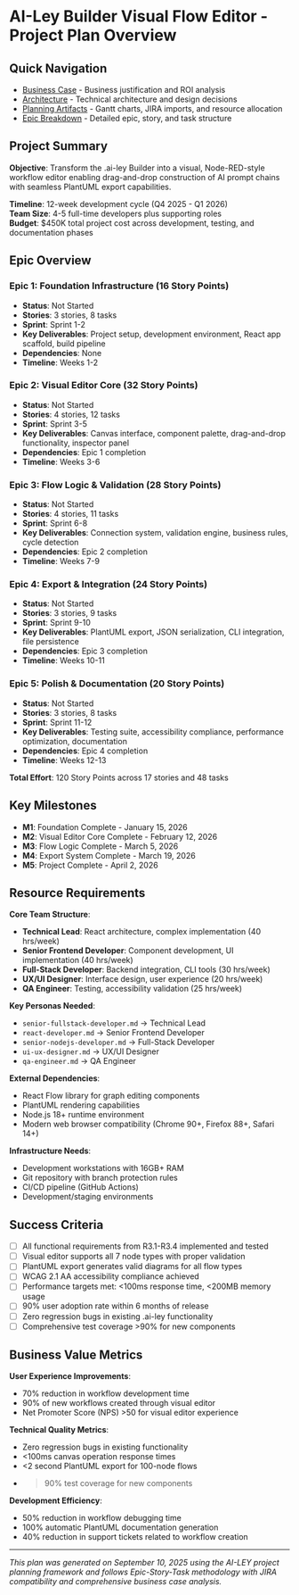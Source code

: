 # AI-Ley Builder Visual Flow Editor - Project Plan Overview

## Quick Navigation

- [Business Case](plan/business/business-case.md) - Business justification and ROI analysis
- [Architecture](plan/architecture/README.md) - Technical architecture and design decisions
- [Planning Artifacts](plan/planning/) - Gantt charts, JIRA imports, and resource allocation
- [Epic Breakdown](plan/epics/) - Detailed epic, story, and task structure

## Project Summary

**Objective**: Transform the .ai-ley Builder into a visual, Node-RED-style workflow editor enabling drag-and-drop construction of AI prompt chains with seamless PlantUML export capabilities.

**Timeline**: 12-week development cycle (Q4 2025 - Q1 2026)  
**Team Size**: 4-5 full-time developers plus supporting roles  
**Budget**: $450K total project cost across development, testing, and documentation phases

## Epic Overview

### Epic 1: Foundation Infrastructure (16 Story Points)

- **Status**: Not Started
- **Stories**: 3 stories, 8 tasks
- **Sprint**: Sprint 1-2
- **Key Deliverables**: Project setup, development environment, React app scaffold, build pipeline
- **Dependencies**: None
- **Timeline**: Weeks 1-2

### Epic 2: Visual Editor Core (32 Story Points)

- **Status**: Not Started
- **Stories**: 4 stories, 12 tasks
- **Sprint**: Sprint 3-5
- **Key Deliverables**: Canvas interface, component palette, drag-and-drop functionality, inspector panel
- **Dependencies**: Epic 1 completion
- **Timeline**: Weeks 3-6

### Epic 3: Flow Logic & Validation (28 Story Points)

- **Status**: Not Started
- **Stories**: 4 stories, 11 tasks
- **Sprint**: Sprint 6-8
- **Key Deliverables**: Connection system, validation engine, business rules, cycle detection
- **Dependencies**: Epic 2 completion
- **Timeline**: Weeks 7-9

### Epic 4: Export & Integration (24 Story Points)

- **Status**: Not Started
- **Stories**: 3 stories, 9 tasks
- **Sprint**: Sprint 9-10
- **Key Deliverables**: PlantUML export, JSON serialization, CLI integration, file persistence
- **Dependencies**: Epic 3 completion
- **Timeline**: Weeks 10-11

### Epic 5: Polish & Documentation (20 Story Points)

- **Status**: Not Started
- **Stories**: 3 stories, 8 tasks
- **Sprint**: Sprint 11-12
- **Key Deliverables**: Testing suite, accessibility compliance, performance optimization, documentation
- **Dependencies**: Epic 4 completion
- **Timeline**: Weeks 12-13

**Total Effort**: 120 Story Points across 17 stories and 48 tasks

## Key Milestones

- **M1**: Foundation Complete - January 15, 2026
- **M2**: Visual Editor Core Complete - February 12, 2026
- **M3**: Flow Logic Complete - March 5, 2026
- **M4**: Export System Complete - March 19, 2026
- **M5**: Project Complete - April 2, 2026

## Resource Requirements

**Core Team Structure**:

- **Technical Lead**: React architecture, complex implementation (40 hrs/week)
- **Senior Frontend Developer**: Component development, UI implementation (40 hrs/week)
- **Full-Stack Developer**: Backend integration, CLI tools (30 hrs/week)
- **UX/UI Designer**: Interface design, user experience (20 hrs/week)
- **QA Engineer**: Testing, accessibility validation (25 hrs/week)

**Key Personas Needed**:

- `senior-fullstack-developer.md` → Technical Lead
- `react-developer.md` → Senior Frontend Developer
- `senior-nodejs-developer.md` → Full-Stack Developer
- `ui-ux-designer.md` → UX/UI Designer
- `qa-engineer.md` → QA Engineer

**External Dependencies**:

- React Flow library for graph editing components
- PlantUML rendering capabilities
- Node.js 18+ runtime environment
- Modern web browser compatibility (Chrome 90+, Firefox 88+, Safari 14+)

**Infrastructure Needs**:

- Development workstations with 16GB+ RAM
- Git repository with branch protection rules
- CI/CD pipeline (GitHub Actions)
- Development/staging environments

## Success Criteria

- [ ] All functional requirements from R3.1-R3.4 implemented and tested
- [ ] Visual editor supports all 7 node types with proper validation
- [ ] PlantUML export generates valid diagrams for all flow types
- [ ] WCAG 2.1 AA accessibility compliance achieved
- [ ] Performance targets met: <100ms response time, <200MB memory usage
- [ ] 90% user adoption rate within 6 months of release
- [ ] Zero regression bugs in existing .ai-ley functionality
- [ ] Comprehensive test coverage >90% for new components

## Business Value Metrics

**User Experience Improvements**:

- 70% reduction in workflow development time
- 90% of new workflows created through visual editor
- Net Promoter Score (NPS) >50 for visual editor experience

**Technical Quality Metrics**:

- Zero regression bugs in existing functionality
- <100ms canvas operation response times
- <2 second PlantUML export for 100-node flows
- > 90% test coverage for new components

**Development Efficiency**:

- 50% reduction in workflow debugging time
- 100% automatic PlantUML documentation generation
- 40% reduction in support tickets related to workflow creation

---

_This plan was generated on September 10, 2025 using the AI-LEY project planning framework and follows Epic-Story-Task methodology with JIRA compatibility and comprehensive business case analysis._
